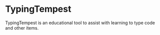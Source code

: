 # TypingTempest
TypingTempest is an educational tool to assist with learning to type code and other items.
